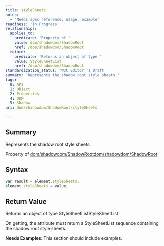 ```yaml
---
title: styleSheets
notes:
  - 'Needs spec reference, usage, example'
readiness: 'In Progress'
relationships:
  applies_to:
    predicate: 'Property of '
    value: dom/shadowdom/ShadowRoot
    href: /dom/shadowdom/ShadowRoot
  return:
    predicate: 'Returns an object of type '
    value: StyleSheetList
    href: /dom/shadowdom/ShadowRoot
standardization_status: 'W3C Editor''s Draft'
summary: 'Represents the shadow root style sheets.'
tags:
  0: API
  1: Object
  2: Properties
  4: DOM
  5: Shadow
uri: dom/shadowdom/ShadowRoot/styleSheets

---
```

## <span>Summary</span>

Represents the shadow root style sheets.

Property of [dom/shadowdom/ShadowRoot](/dom/shadowdom/ShadowRoot)[dom/shadowdom/ShadowRoot](/dom/shadowdom/ShadowRoot)

## <span>Syntax</span>

``` js
var result = element.styleSheets;
element.styleSheets = value;
```

## <span>Return Value</span>

Returns an object of type StyleSheetListStyleSheetList

On getting, the attribute must return a StyleSheetList sequence containing the shadow root style sheets.

**Needs Examples**: This section should include examples.

